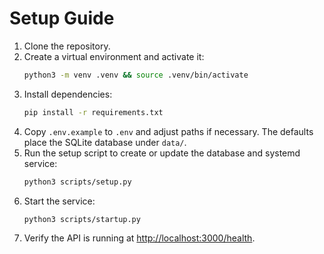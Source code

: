 # Setup Guide

1. Clone the repository.
2. Create a virtual environment and activate it:
   ```bash
   python3 -m venv .venv && source .venv/bin/activate
   ```
3. Install dependencies:
   ```bash
   pip install -r requirements.txt
   ```
4. Copy `.env.example` to `.env` and adjust paths if necessary. The defaults place the SQLite database under `data/`.
5. Run the setup script to create or update the database and systemd service:
   ```bash
   python3 scripts/setup.py
   ```
6. Start the service:
   ```bash
   python3 scripts/startup.py
   ```
7. Verify the API is running at [http://localhost:3000/health](http://localhost:3000/health).
